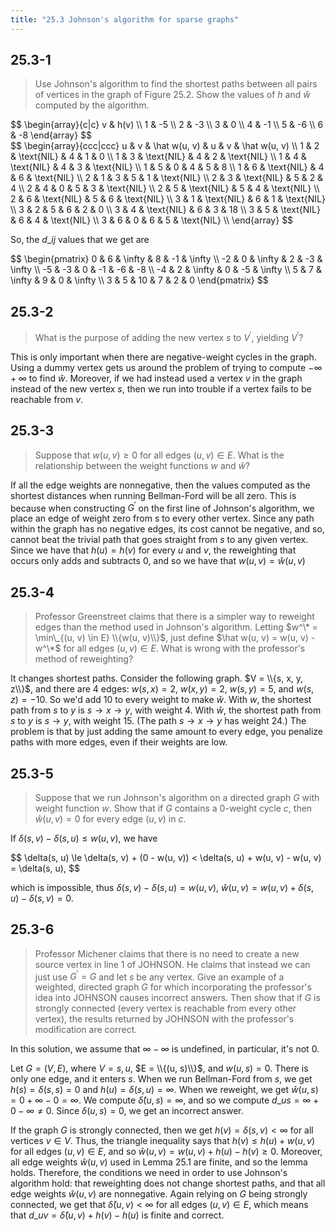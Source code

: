 ```yaml
---
title: "25.3 Johnson's algorithm for sparse graphs"
---
```


## 25.3-1

> Use Johnson's algorithm to find the shortest paths between all pairs of vertices in the graph of Figure 25.2. Show the values of $h$ and $\hat w$ computed by the algorithm.

<div>
$$
\begin{array}{c|c}
v & h(v) \\
1 & -5 \\
2 & -3 \\
3 &  0 \\
4 & -1 \\
5 & -6 \\
6 & -8
\end{array}
$$
</div>

<div>
$$
\begin{array}{ccc|ccc}
u & v & \hat w(u, v) & u & v & \hat w(u, v) \\
1 & 2 & \text{NIL} & 4 & 1 & 0          \\
1 & 3 & \text{NIL} & 4 & 2 & \text{NIL} \\
1 & 4 & \text{NIL} & 4 & 3 & \text{NIL} \\
1 & 5 & 0          & 4 & 5 & 8          \\
1 & 6 & \text{NIL} & 4 & 6 & \text{NIL} \\
2 & 1 & 3          & 5 & 1 & \text{NIL} \\
2 & 3 & \text{NIL} & 5 & 2 & 4          \\
2 & 4 & 0          & 5 & 3 & \text{NIL} \\
2 & 5 & \text{NIL} & 5 & 4 & \text{NIL} \\
2 & 6 & \text{NIL} & 5 & 6 & \text{NIL} \\
3 & 1 & \text{NIL} & 6 & 1 & \text{NIL} \\
3 & 2 & 5          & 6 & 2 & 0          \\
3 & 4 & \text{NIL} & 6 & 3 & 18         \\
3 & 5 & \text{NIL} & 6 & 4 & \text{NIL} \\
3 & 6 & 0          & 6 & 5 & \text{NIL} \\
\end{array}
$$
</div>

So, the $d\_{ij}$ values that we get are

<div>
$$
\begin{pmatrix}
 0 &  6 & \infty &  8 & -1 & \infty \\
-2 &  0 & \infty &  2 & -3 & \infty \\
-5 & -3 &      0 & -1 & -6 &     -8 \\
-4 &  2 & \infty &  0 & -5 & \infty \\
 5 &  7 & \infty &  9 &  0 & \infty \\
 3 &  5 &     10 &  7 &  2 &      0
\end{pmatrix}
$$
</div>

## 25.3-2

> What is the purpose of adding the new vertex $s$ to $V^\prime$, yielding $V^\prime$?

This is only important when there are negative-weight cycles in the graph. Using a dummy vertex gets us around the problem of trying to compute $-\infty + \infty$ to find $\hat w$. Moreover, if we had instead used a vertex $v$ in the graph instead of the new vertex $s$, then we run into trouble if a vertex fails to be reachable from $v$.

## 25.3-3

> Suppose that $w(u, v) \ge 0$ for all edges $(u, v) \in E$. What is the relationship between the weight functions $w$ and $\hat w$?

If all the edge weights are nonnegative, then the values computed as the shortest distances when running Bellman-Ford will be all zero. This is because when constructing $G^\prime$ on the first line of Johnson's algorithm, we place an edge of weight zero from s to every other vertex. Since any path within the graph has no negative edges, its cost cannot be negative, and so, cannot beat the trivial path that goes straight from $s$ to any given vertex. Since we have that $h(u) = h(v)$ for every $u$ and $v$, the reweighting that occurs only adds and subtracts $0$, and so we have that $w(u, v) = \hat w(u, v)$

## 25.3-4

> Professor Greenstreet claims that there is a simpler way to reweight edges than the method used in Johnson's algorithm. Letting $w^\* = \min\_{(u, v) \in E} \\{w(u, v)\\}$, just define $\hat w(u, v) = w(u, v) - w^\*$ for all edges $(u, v) \in E$. What is wrong with the professor's method of reweighting?

It changes shortest paths. Consider the following graph. $V = \\{s, x, y, z\\}$, and there are 4 edges: $w(s, x) = 2$, $w(x, y) = 2$, $w(s, y) = 5$, and $w(s, z) = -10$. So we'd add $10$ to every weight to make $\hat w$. With $w$, the shortest path from $s$ to $y$ is $s \to x \to y$, with weight $4$. With $\hat w$, the shortest path from $s$ to $y$ is $s \to y$, with weight $15$. (The path $s \to x \to y$ has weight $24$.) The problem is that by just adding the same amount to every edge, you penalize paths with more edges, even if their weights are low.

## 25.3-5

> Suppose that we run Johnson's algorithm on a directed graph $G$ with weight function $w$. Show that if $G$ contains a $0$-weight cycle $c$, then $\hat w(u, v) = 0$ for every edge $(u, v)$ in $c$.

If $\delta(s, v) - \delta(s, u) \le w(u, v)$, we have

<div>
$$
\delta(s, u) \le \delta(s, v) + (0 - w(u, v)) < \delta(s, u) + w(u, v) - w(u, v) = \delta(s, u),
$$
</div>

which is impossible, thus $\delta(s, v) - \delta(s, u) = w(u, v)$, $\hat w(u, v) = w(u, v) + \delta(s, u) - \delta(s, v) = 0$.

## 25.3-6

> Professor Michener claims that there is no need to create a new source vertex in line 1 of $\text{JOHNSON}$. He claims that instead we can just use $G^\prime = G$ and let $s$ be any vertex. Give an example of a weighted, directed graph $G$ for which incorporating the professor's idea into $\text{JOHNSON}$ causes incorrect answers. Then show that if $G$ is strongly connected (every vertex is reachable from every other vertex), the results returned by $\text{JOHNSON}$ with the professor's modification are correct.

In this solution, we assume that $\infty - \infty$ is undefined, in particular, it's not $0$.

Let $G = (V, E)$, where $V = {s, u}$, $E = \\{(u, s)\\}$, and $w(u, s) = 0$. There is only one edge, and it enters $s$. When we run Bellman-Ford from $s$, we get $h(s) = \delta(s, s) = 0$ and $h(u) = \delta(s, u) = \infty$. When we reweight, we get $\hat w(u, s) = 0 + \infty - 0 = \infty$. We compute $\hat\delta(u, s) = \infty$, and so we compute $d\_{us} = \infty + 0 - \infty \ne 0$. Since $\delta(u, s) = 0$, we get an incorrect answer.

If the graph $G$ is strongly connected, then we get $h(v) = \delta(s, v) < \infty$ for all vertices $v \in V$. Thus, the triangle inequality says that $h(v) \le h(u) + w(u, v)$ for all edges $(u, v) \in E$, and so $\hat w(u, v) = w(u, v) + h(u) - h(v) \ge 0$. Moreover, all edge weights $\hat w(u, v)$ used in Lemma 25.1 are finite, and so the lemma holds. Therefore, the conditions we need in order to use Johnson's algorithm hold: that reweighting does not change shortest paths, and that all edge weights $\hat w(u, v)$ are nonnegative. Again relying on $G$ being strongly connected, we get that $\hat\delta(u, v) < \infty$ for all edges $(u, v) \in E$, which means that $d\_{uv} = \hat\delta(u, v) + h(v) - h(u)$ is finite and correct.
